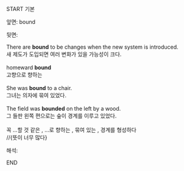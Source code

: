 START
기본

앞면:
bound


뒷면:
<div><div>There are <b>bound</b> to be changes when the new system is introduced. </div><div>새 제도가 도입되면 여러 변화가 있을 가능성이 크다.</div></div><div><br></div><div><div>homeward <b>bound</b> </div><div>고향으로 향하는</div></div><div><br></div><div><div>She was <strong>bound</strong> to a chair. </div><div><div>그녀는 의자에 묶여 있었다.</div></div></div><div><br></div><div><div>The field was <b>bounded</b> on the left by a wood. </div><div>그 들판 왼쪽 편으로는 숲이 경계를 이루고 있었다.</div></div><div><br></div><div><span>꼭 …할 것 같은</span> ,  …로 향하는 , 묶여 있는 <span>, </span><span>경계를 형성하다</span></div><div><span>//{뜻이 너무 많다}</span></div>


해석:
<!--ID: 1746614453528-->
END